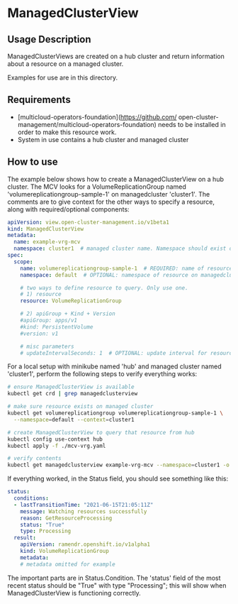 # ManagedClusterView

## Usage Description

ManagedClusterViews are created on a hub cluster and return information about
a resource on a managed cluster.

Examples for use are in this directory.

## Requirements

* [multicloud-operators-foundation](https://github.com/
  open-cluster-management/multicloud-operators-foundation) needs to be
  installed in order to make this resource work.
* System in use contains a hub cluster and managed cluster

## How to use

The example below shows how to create a ManagedClusterView on a hub cluster.
The MCV looks for a VolumeReplicationGroup named
'volumereplicationgroup-sample-1' on managedcluster 'cluster1'.
The comments are to give context for the other ways to specify a resource,
along with required/optional components:

```yaml
apiVersion: view.open-cluster-management.io/v1beta1
kind: ManagedClusterView
metadata:
  name: example-vrg-mcv
  namespace: cluster1  # managed cluster name. Namespace should exist on hub
spec:
  scope:
    name: volumereplicationgroup-sample-1  # REQUIRED: name of resource to look for
    namespace: default  # OPTIONAL: namespace of resource on managedcluster

    # two ways to define resource to query. Only use one.
    # 1) resource
    resource: VolumeReplicationGroup

    # 2) apiGroup + Kind + Version
    #apiGroup: apps/v1
    #kind: PersistentVolume
    #version: v1

    # misc parameters
    # updateIntervalSeconds: 1  # OPTIONAL: update interval for resource query
```

For a local setup with minikube named 'hub' and managed cluster named
'cluster1', perform the following steps to verify everything works:

```bash
# ensure ManagedClusterView is available
kubectl get crd | grep managedclusterview

# make sure resource exists on managed cluster
kubectl get volumereplicationgroup volumereplicationgroup-sample-1 \
  --namespace=default --context=cluster1

# create ManagedClusterView to query that resource from hub
kubectl config use-context hub
kubectl apply -f ./mcv-vrg.yaml

# verify contents
kubectl get managedclusterview example-vrg-mcv --namespace=cluster1 -o yaml
```

If everything worked, in the Status field, you should see something like this:

```yaml
status:
  conditions:
  - lastTransitionTime: "2021-06-15T21:05:11Z"
    message: Watching resources successfully
    reason: GetResourceProcessing
    status: "True"
    type: Processing
  result:
    apiVersion: ramendr.openshift.io/v1alpha1
    kind: VolumeReplicationGroup
    metadata:
    # metadata omitted for example
```

The important parts are in Status.Condition. The 'status' field of the most
recent status should be "True" with type "Processing"; this will show when
ManagedClusterView is functioning correctly.